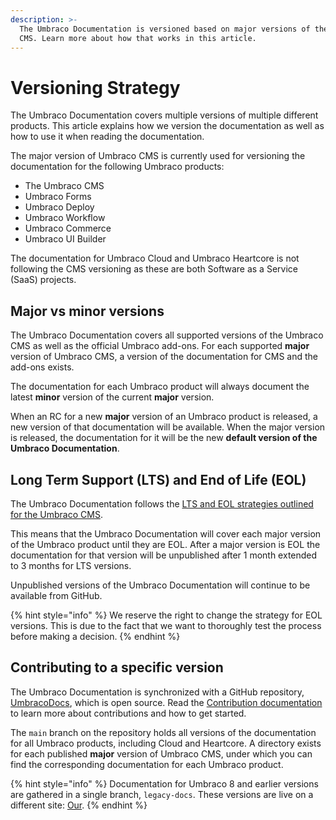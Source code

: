 ```yaml
---
description: >-
  The Umbraco Documentation is versioned based on major versions of the Umbraco
  CMS. Learn more about how that works in this article.
---
```


# Versioning Strategy

The Umbraco Documentation covers multiple versions of multiple different products. This article explains how we version the documentation as well as how to use it when reading the documentation.

The major version of Umbraco CMS is currently used for versioning the documentation for the following Umbraco products:

* The Umbraco CMS
* Umbraco Forms
* Umbraco Deploy
* Umbraco Workflow
* Umbraco Commerce
* Umbraco UI Builder

The documentation for Umbraco Cloud and Umbraco Heartcore is not following the CMS versioning as these are both Software as a Service (SaaS) projects.

## Major vs minor versions

The Umbraco Documentation covers all supported versions of the Umbraco CMS as well as the official Umbraco add-ons. For each supported **major** version of Umbraco CMS, a version of the documentation for CMS and the add-ons exists.

The documentation for each Umbraco product will always document the latest **minor** version of the current **major** version.

When an RC for a new **major** version of an Umbraco product is released, a new version of that documentation will be available. When the major version is released, the documentation for it will be the new **default version of the Umbraco Documentation**.

## Long Term Support (LTS) and End of Life (EOL)

The Umbraco Documentation follows the [LTS and EOL strategies outlined for the Umbraco CMS](https://umbraco.com/products/knowledge-center/long-term-support-and-end-of-life/).

This means that the Umbraco Documentation will cover each major version of the Umbraco product until they are EOL. After a major version is EOL the documentation for that version will be unpublished after 1 month extended to 3 months for LTS versions.

Unpublished versions of the Umbraco Documentation will continue to be available from GitHub.

{% hint style="info" %}
We reserve the right to change the strategy for EOL versions. This is due to the fact that we want to thoroughly test the process before making a decision.
{% endhint %}

## Contributing to a specific version

The Umbraco Documentation is synchronized with a GitHub repository, [UmbracoDocs](https://github.com/umbraco/UmbracoDocs), which is open source. Read the [Contribution documentation](contribute/getting-started.md) to learn more about contributions and how to get started.

The `main` branch on the repository holds all versions of the documentation for all Umbraco products, including Cloud and Heartcore. A directory exists for each published **major** version of Umbraco CMS, under which you can find the corresponding documentation for each Umbraco product.

{% hint style="info" %}
Documentation for Umbraco 8 and earlier versions are gathered in a single branch, `legacy-docs`. These versions are live on a different site: [Our](https://our.umbraco.com/documentation).
{% endhint %}
